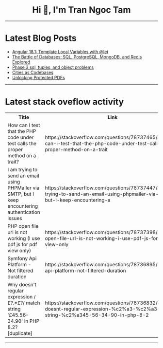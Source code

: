<h1 align="center">Hi 👋, I'm Tran Ngoc Tam</h1>

---

# Latest Blog Posts 
<!-- BLOG-POST-LIST:START -->
- [Angular 18.1: Template Local Variables with @let](https://dev.to/debba/angular-181-template-local-variables-with-let-3mh9)
- [The Battle of Databases: SQL, PostgreSQL, MongoDB, and Redis Explored](https://dev.to/aquibpy/the-battle-of-databases-sql-postgresql-mongodb-and-redis-explored-jbc)
- [Phase 3 sql, tuples, and object problems](https://dev.to/daniel_trejo14/phase-3-sql-tuples-and-object-problems-1k8d)
- [Cities as Codebases](https://dev.to/youssefibrahim/cities-as-codebases-2mj9)
- [Unlocking Protected PDFs](https://dev.to/dpaluy/unlocking-protected-pdfs-99b)
<!-- BLOG-POST-LIST:END -->

---

# Latest stack oveflow activity
<table>
  <tr><th>Title</th><th>Link</th></tr>
  <!-- STACKOVERFLOW:START --><tr><td>How can I test that the PHP code under test calls the proper method on a trait?</td><td>https://stackoverflow.com/questions/78737465/how-can-i-test-that-the-php-code-under-test-calls-the-proper-method-on-a-trait</td></tr><tr><td>I am trying to send an email using PHPMailer via SMTP, but I keep encountering authentication issues</td><td>https://stackoverflow.com/questions/78737447/i-am-trying-to-send-an-email-using-phpmailer-via-smtp-but-i-keep-encountering-a</td></tr><tr><td>PHP open file url is not working &lpar;I use pdf js for pdf view only&rpar;</td><td>https://stackoverflow.com/questions/78737398/php-open-file-url-is-not-working-i-use-pdf-js-for-pdf-view-only</td></tr><tr><td>Symfony Api Platform - Not filtered duration</td><td>https://stackoverflow.com/questions/78736895/symfony-api-platform-not-filtered-duration</td></tr><tr><td>Why doesn&#39;t regular expression /£?.*£?/ match string &#39;£45.56–34.90&#39; in PHP 8.2? [duplicate]</td><td>https://stackoverflow.com/questions/78736832/why-doesnt-regular-expression-%c2%a3-%c2%a3-match-string-%c2%a345-56-34-90-in-php-8-2</td></tr><!-- STACKOVERFLOW:END -->
</table>

---


